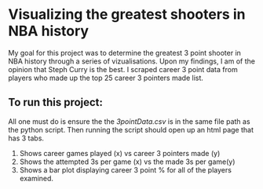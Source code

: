 # Visualizing the greatest shooters in NBA history

My goal for this project was to determine the greatest 3 point shooter in NBA history through a series of vizualisations. Upon my findings, I am of the opinion that Steph Curry is the best. I scraped career 3 point data from players who made up the top 25 career 3 pointers made list. 

## To run this project:

All one must do is ensure the the *3pointData.csv* is in the same file path as the python script. Then running the script should open up an html page that has 3 tabs. 
1. Shows career games played (x) vs career 3 pointers made (y)
2. Shows the attempted 3s per game (x) vs the made 3s per game(y)
3. Shows a bar plot displaying career 3 point % for all of the players examined. 
